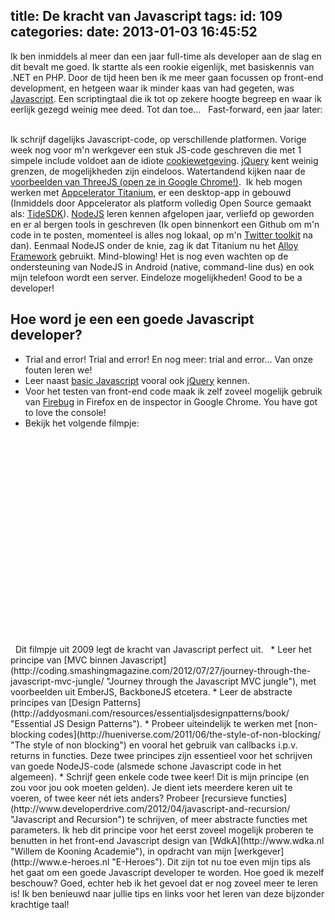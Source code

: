 title: De kracht van Javascript
tags:
id: 109
categories:
date: 2013-01-03 16:45:52
---

Ik ben inmiddels al meer dan een jaar full-time als developer aan de slag en dit bevalt me goed. Ik startte als een rookie eigenlijk, met basiskennis van .NET en PHP. Door de tijd heen ben ik me meer gaan focussen op front-end development, en hetgeen waar ik minder kaas van had gegeten, was [Javascript](https://developer.mozilla.org/en/docs/JavaScript "Javascript"). Een scriptingtaal die ik tot op zekere hoogte begreep en waar ik eerlijk gezegd weinig mee deed. Tot dan toe...
&nbsp;
Fast-forward, een jaar later:
&nbsp;
<!--more-->

Ik schrijf dagelijks Javascript-code, op verschillende platformen. Vorige week nog voor m'n werkgever een stuk JS-code geschreven die met 1 simpele include voldoet aan de idiote [cookiewetgeving](https://cookierecht.nl/ "Cookierecht"). [jQuery](http://jquery.com/ "jQuery") kent weinig grenzen, de mogelijkheden zijn eindeloos. Watertandend kijken naar de [voorbeelden van ThreeJS (open ze in Google Chrome!)](http://mrdoob.github.com/three.js/ "ThreeJS examples").  Ik heb mogen werken met [Appcelerator Titanium](http://www.appcelerator.com/ "Appcelerator"), er een desktop-app in gebouwd (Inmiddels door Appcelerator als platform volledig Open Source gemaakt als: [TideSDK](http://www.tidesdk.org/ "TideSDK")). [NodeJS](http://nodejs.org/ "NodeJS") leren kennen afgelopen jaar, verliefd op geworden en er al bergen tools in geschreven (Ik open binnenkort een Github om m'n code in te posten, momenteel is alles nog lokaal, op m'n [Twitter toolkit](http://jeltelagendijk.nl/2012/12/twitter-toolkit-in-nodejs/ "Twitter toolkit in NodeJS") na dan). Eenmaal NodeJS onder de knie, zag ik dat Titanium nu het [Alloy Framework](http://docs.appcelerator.com/titanium/3.0/#!/guide/Alloy_Framework "Alloy Framework") gebruikt. Mind-blowing! Het is nog even wachten op de ondersteuning van NodeJS in Android (native, command-line dus) en ook mijn telefoon wordt een server. Eindeloze mogelijkheden! Good to be a developer!

## Hoe word je een een goede Javascript developer?

*   Trial and error! Trial and error! En nog meer: trial and error... Van onze fouten leren we!
*   Leer naast [basic Javascript](http://eloquentjavascript.net/contents.html "Eloquent Javascript") vooral ook [jQuery](http://jquery.com/ "jQuery") kennen.
*   Voor het testen van front-end code maak ik zelf zoveel mogelijk gebruik van [Firebug](http://getfirebug.com/ "Get Firebug") in Firefox en de inspector in Google Chrome. You have got to love the console!
*   Bekijk het volgende filmpje:

&nbsp;
<center><object width="490" height="300" classid="clsid:d27cdb6e-ae6d-11cf-96b8-444553540000" codebase="http://download.macromedia.com/pub/shockwave/cabs/flash/swflash.cab#version=6,0,40,0"><param name="wmode" value="transparent" /><param name="src" value="http://www.youtube.com/v/hQVTIJBZook&amp;rel=0&amp;showinfo=0&amp;autohide=1" /><embed width="490" height="300" type="application/x-shockwave-flash" src="http://www.youtube.com/v/hQVTIJBZook&amp;rel=0&amp;showinfo=0&amp;autohide=1" wmode="transparent" /></object></center>
&nbsp;
Dit filmpje uit 2009 legt de kracht van Javascript perfect uit.
&nbsp;
*   Leer het principe van [MVC binnen Javascript](http://coding.smashingmagazine.com/2012/07/27/journey-through-the-javascript-mvc-jungle/ "Journey through the Javascript MVC jungle"), met voorbeelden uit EmberJS, BackboneJS etcetera.
*   Leer de abstracte principes van [Design Patterns](http://addyosmani.com/resources/essentialjsdesignpatterns/book/ "Essential JS Design Patterns").
*   Probeer uiteindelijk te werken met [non-blocking codes](http://hueniverse.com/2011/06/the-style-of-non-blocking/ "The style of non blocking") en vooral het gebruik van callbacks i.p.v. returns in functies. Deze twee principes zijn essentieel voor het schrijven van goede NodeJS-code (alsmede schone Javascript code in het algemeen).
*   Schrijf geen enkele code twee keer! Dit is mijn principe (en zou voor jou ook moeten gelden). Je dient iets meerdere keren uit te voeren, of twee keer nét iets anders? Probeer [recursieve functies](http://www.developerdrive.com/2012/04/javascript-and-recursion/ "Javascript and Recursion") te schrijven, of meer abstracte functies met parameters. Ik heb dit principe voor het eerst zoveel mogelijk proberen te benutten in het front-end Javascript design van [WdkA](http://www.wdka.nl "Willem de Kooning Academie"), in opdracht van mijn [werkgever](http://www.e-heroes.nl "E-Heroes").
Dit zijn tot nu toe even mijn tips als het gaat om een goede Javascript developer te worden. Hoe goed ik mezelf beschouw? Goed, echter heb ik het gevoel dat er nog zoveel meer te leren is! Ik ben benieuwd naar jullie tips en links voor het leren van deze bijzonder krachtige taal!